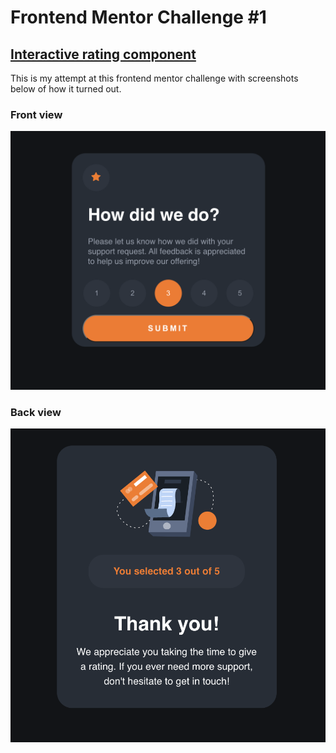 # Frontend Mentor Challenge #1 

## [Interactive rating component](https://www.frontendmentor.io/challenges/interactive-rating-component-koxpeBUmI)

This is my attempt at this frontend mentor challenge with screenshots below of how it turned out. 

### Front view
![Front Screenshot](src/images/front.png)

### Back view
![Back Screenshot](src/images/back.png)

